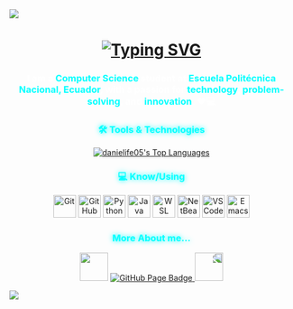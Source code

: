 <!--horizontal divider(gradiant)-->
<img src="https://user-images.githubusercontent.com/73097560/115834477-dbab4500-a447-11eb-908a-139a6edaec5c.gif">

<!-- Header Section -->
<h1 align="center">
  <a href="https://git.io/typing-svg">
    <img src="https://readme-typing-svg.demolab.com?font=Fira+Code&weight=600&size=30&duration=4000&pause=1000&color=00F7F7&center=true&vCenter=true&width=500&lines=Hi+there+👋;I'm+Daniel+%F0%9F%92%BB" alt="Typing SVG">
  </a>
</h1>

<!-- Intro Paragraph -->
<h3 align="center" style="color: white; font-weight: bold;">
  I am a <span style="color: cyan;">Computer Science</span> student at 
  <span style="color: cyan;">Escuela Politécnica Nacional, Ecuador</span>, 
  with a passion for <span style="color: cyan;">technology</span>, 
  <span style="color: cyan;">problem-solving</span>, and <span style="color: cyan;">innovation</span>. ❤️💻
</h3>

<!-- Stats & Trophy (start) -->
<h3 align="center" style="color: cyan; font-weight: bold; text-shadow: 0px 0px 10px cyan;">🛠️ Tools & Technologies</h3>
<p align="center">
  <a href="https://github.com/danielife05">
    <img src="https://github-readme-stats.vercel.app/api/top-langs/?username=danielife05&theme=tokyonight&layout=compact" 
         alt="danielife05's Top Languages">
  </a>
</p>
<!-- Stats (end) -->


<!-- Skills & Tools -->
<h3 align="center" style="color: cyan; font-weight: bold; text-shadow: 0px 0px 10px cyan;">💻 Know/Using</h3>
<p align="center">
  <a href="https://git-scm.com/"><img src="https://skillicons.dev/icons?i=git" width="40" alt="Git"/></a>
  <a href="https://github.com/"><img src="https://skillicons.dev/icons?i=github" width="40" alt="GitHub"/></a>
  <a href="https://www.python.org/"><img src="https://skillicons.dev/icons?i=python" width="40" alt="Python"/></a>
  <a href="https://www.java.com/"><img src="https://skillicons.dev/icons?i=java" width="40" alt="Java"/></a>
  <a href="https://learn.microsoft.com/en-us/windows/wsl/"><img src="https://skillicons.dev/icons?i=linux" width="40" alt="WSL"/></a>
  <a href="https://netbeans.apache.org/"><img src="https://upload.wikimedia.org/wikipedia/commons/9/98/Apache_NetBeans_Logo.svg" width="40" alt="NetBeans"/></a>
  <a href="https://code.visualstudio.com/"><img src="https://skillicons.dev/icons?i=vscode" width="40" alt="VS Code"/></a>
  <a href="https://www.gnu.org/software/emacs/"><img src="https://upload.wikimedia.org/wikipedia/commons/0/08/EmacsIcon.svg" width="40" alt="Emacs"/></a>
</p>
<!-- Skills & Tools (end) -->

<!--Github Page-->
<h3 align="center"  style="color: cyan; font-weight: bold; text-shadow: 0px 0px 10px cyan;">More About me...</h3>
<p align="center">
  <img src="https://media.giphy.com/media/5a50CAL0vy0dH9A0wH/giphy.gif" width="50">
  <a href="https://danielife05.github.io/" target="_blank">
    <img src="https://img.shields.io/badge/Visit-My%20GitHub%20Page-blue?style=for-the-badge&logo=github" alt="GitHub Page Badge"/>
  </a>
  <img src="https://media.giphy.com/media/5a50CAL0vy0dH9A0wH/giphy.gif" width="50" style="transform: scaleX(-1);">
</p>

<!--horizontal divider(gradiant)-->
<img src="https://user-images.githubusercontent.com/73097560/115834477-dbab4500-a447-11eb-908a-139a6edaec5c.gif">